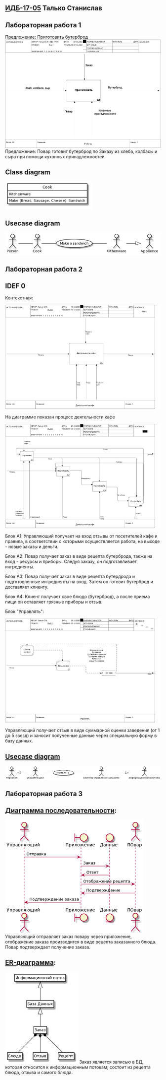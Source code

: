 ## [ИДБ-17-05](https://github.com/stankin/design-part-1/wiki/list-idb-17-05) Талько Станислав

## Лабораторная работа 1
Предложение: Приготовить бутерброд
![none](https://github.com/StanislavTalko/StanislavTalko.github.io/blob/master/lab1/idef0.png)
Предложение: Повар готовит бутерброд по Заказу из хлеба, колбасы и сыра при помощи кухонных принадлежностей

## Class diagram
![none](https://github.com/StanislavTalko/StanislavTalko.github.io/blob/master/lab1/class.jpg)
## Usecase diagram
![none](https://github.com/StanislavTalko/StanislavTalko.github.io/blob/master/lab1/usecase.png)

## Лабораторная работа 2
## IDEF 0 
Контекстная: 

![none](https://github.com/StanislavTalko/StanislavTalko.github.io/blob/master/lab2/01_A0.jpg)

На диаграмме показан процесс деятельности кафе

![none](https://github.com/StanislavTalko/StanislavTalko.github.io/blob/master/lab2/02_A0.jpg)

Блок A1: Управляющий получает на вход отзывы от посетителей кафе и правила, в соответствии с которыми осуществляется работа, на выходе - новые заказы и деньги.

Блок A2: Повар получает заказ в виде рецепта бутерброда, также на вход - ресурсы и приборы. Следуя заказу, он подготавливает ингредиенты.

Блок A3: Повар получает заказ в виде рецепта бутердрода и подготовленные ингредиенты на вход. Затем он готовит бутерброд и доставляет клиенту.

Блок A4: Клиент получает свое блюдо (бутерброд), а после приема пищи он оставляет грязные приборы и отзыв.

Блок "Управлять":

![none](https://github.com/StanislavTalko/StanislavTalko.github.io/blob/master/lab2/03_A0.jpg)

Управляющий получает отзыв в виде суммарной оценки заведения (от 1 до 5 звезд) и заносит полученные данные через специальную форму в базу данных.

## [Usecase diagram](https://github.com/StanislavTalko/StanislavTalko.github.io/blob/master/lab2/usecaseText)
![none](https://github.com/StanislavTalko/StanislavTalko.github.io/blob/master/lab2/usecase.png)

## Лабораторная работа 3
## [Диаграмма последовательности](https://github.com/StanislavTalko/StanislavTalko.github.io/blob/master/lab3/diagram):

![none](https://github.com/StanislavTalko/StanislavTalko.github.io/blob/master/lab3/diaram.png)
Управляющий отправляет заказ повару через приложение, отображение заказа производится в виде рецепта заказанного блюда. Повар подтверждает получение заказа.

## [ER-диаграмма](https://github.com/StanislavTalko/StanislavTalko.github.io/blob/master/lab3/ER-diagram):
![none](https://github.com/StanislavTalko/StanislavTalko.github.io/blob/master/lab3/ER-diagram.png)
Заказ является записью в БД, которая относится к информационным потокам; состоит из рецепта блюда, отзыва и самого блюда.
